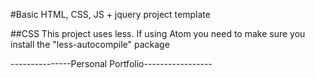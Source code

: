 #Basic HTML, CSS, JS + jquery project template

##CSS
This project uses less. If using Atom you need to make sure you install the
"less-autocompile" package


---------------Personal Portfolio-----------------
